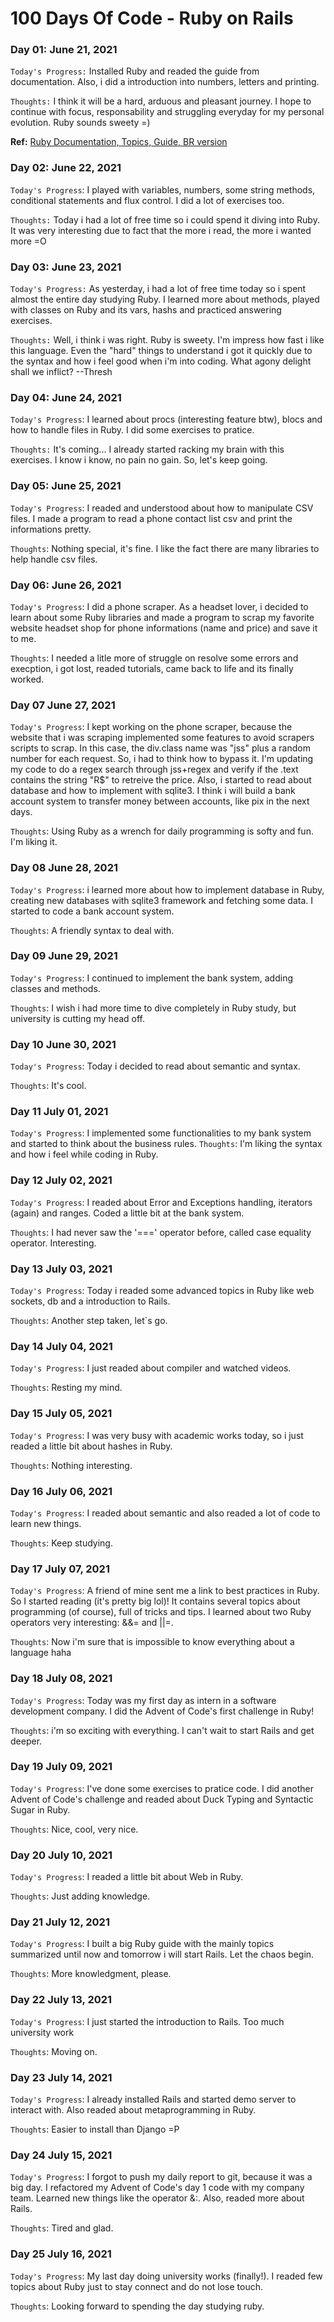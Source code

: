 # 100 Days Of Code - Ruby on Rails

### Day 01: June 21, 2021

``Today's Progress:`` Installed Ruby and readed the guide from documentation. Also, i did a introduction into numbers, letters and printing.

``Thoughts:`` I think it will be a hard, arduous and pleasant journey. I hope to continue with focus, responsability and struggling everyday for my personal evolution. Ruby sounds sweety =)

**Ref:**    [Ruby Documentation, ](https://www.ruby-lang.org/en/documentation/)
            [Topics, ](http://rubylearning.com/satishtalim/tutorial.html)
            [Guide, ](https://pine.fm/LearnToProgram/chap_00.html)
            [BR version](http://www.jmonteiro.com/aprendaaprogramar/chapter00.html)

### Day 02: June 22, 2021

``Today's Progress``: I played with variables, numbers, some string methods, conditional statements and flux control. I did a lot of exercises too.

``Thoughts:`` Today i had a lot of free time so i could spend it diving into Ruby. It was very interesting due to fact that the more i read, the more i wanted more =O

### Day 03: June 23, 2021

``Today's Progress:`` As yesterday, i had a lot of free time today so i spent almost the entire day studying Ruby. I learned more about methods, played with classes on Ruby and its vars, hashs and practiced answering exercises.

``Thoughts:`` Well, i think i was right. Ruby is sweety. I'm impress how fast i like this language. Even the "hard" things to understand i got it quickly due to the syntax and how i feel good when i'm into coding. What agony delight shall we inflict? --Thresh

### Day 04: June 24, 2021

`Today's Progress`: I learned about procs (interesting feature btw), blocs and how to handle files in Ruby. I did some exercises to pratice.

`Thoughts:` It's coming... I already started racking my brain with this exercises. I know i know, no pain no gain. So, let's keep going.

### Day 05: June 25, 2021

`Today's Progress`: I readed and understood about how to manipulate CSV files. I made a program to read a phone contact list csv and print the informations pretty.

`Thoughts`: Nothing special, it's fine. I like the fact there are many libraries to help handle csv files.

### Day 06: June 26, 2021

`Today's Progress`: I did a phone scraper. As a headset lover, i decided to learn about some Ruby libraries and made a program to scrap my favorite website headset shop for phone informations (name and price) and save it to me.

`Thoughts`: I needed a litle more of struggle on resolve some errors and execption, i got lost, readed tutorials, came back to life and its finally worked. 

### Day 07 June 27, 2021

`Today's Progress`: I kept working on the phone scraper, because the website that i was scraping implemented some features to avoid scrapers scripts to scrap. In this case, the div.class name was "jss" plus a random number for each request. So, i had to think how to bypass it. I'm updating my code to do a regex search through jss+regex and verify if the .text contains the string "R$" to retreive the price. Also, i started to read about database and how to implement with sqlite3. I think i will build a bank account system to transfer money between accounts, like pix in the next days.

`Thoughts`: Using Ruby as a wrench for daily programming is softy and fun. I'm liking it.

### Day 08 June 28, 2021

`Today's Progress`: i learned more about how to implement database in Ruby, creating new databases with sqlite3 framework and fetching some data. I started to code a bank account system.

`Thoughts`: A friendly syntax to deal with.

### Day 09 June 29, 2021

`Today's Progress`: I continued to implement the bank system, adding classes and methods.

`Thoughts`: I wish i had more time to dive completely in Ruby study, but university is cutting my head off.

### Day 10 June 30, 2021

`Today's Progress`: Today i decided to read about semantic and syntax.

`Thoughts`: It's cool.

### Day 11 July 01, 2021

`Today's Progress`: I implemented some functionalities to my bank system and started to think about the business rules.
`Thoughts`: I'm liking the syntax and how i feel while coding in Ruby.

### Day 12 July 02, 2021

`Today's Progress`: I readed about Error and Exceptions handling, iterators (again) and ranges. Coded a little bit at the bank system.

`Thoughts`: I had never saw the '===' operator before, called case equality operator. Interesting.

### Day 13 July 03, 2021

`Today's Progress`: Today i readed some advanced topics in Ruby like web sockets, db and a introduction to Rails.

`Thoughts`: Another step taken, let`s go.

### Day 14 July 04, 2021

`Today's Progress`: I just readed about compiler and watched videos.

`Thoughts`: Resting my mind.

### Day 15 July 05, 2021

`Today's Progress`: I was very busy with academic works today, so i just readed a little bit about hashes in Ruby.

`Thoughts`: Nothing interesting.

### Day 16 July 06, 2021

`Today's Progress`: I readed about semantic and also readed a lot of code to learn new things.

`Thoughts`: Keep studying.

### Day 17 July 07, 2021

`Today's Progress`: A friend of mine sent me a link to best practices in Ruby. So I started reading (it's pretty big lol)! It contains several topics about programming (of course), full of tricks and tips. I learned about two Ruby operators very interesting: &&= and ||=.

`Thoughts`: Now i'm sure that is impossible to know everything about a language haha

### Day 18 July 08, 2021

`Today's Progress`: Today was my first day as intern in a software development company. I did the Advent of Code's first challenge in Ruby!

`Thoughts`: i'm so exciting with everything. I can't wait to start Rails and get deeper.

### Day 19 July 09, 2021

`Today's Progress`: I've done some exercises to pratice code. I did another Advent of Code's challenge and readed about Duck Typing and Syntactic Sugar in Ruby.

`Thoughts`: Nice, cool, very nice.

### Day 20 July 10, 2021

`Today's Progress`: I readed a little bit about Web in Ruby.

`Thoughts`: Just adding knowledge.

### Day 21 July 12, 2021

`Today's Progress`: I built a big Ruby guide with the mainly topics summarized until now and tomorrow i will start Rails. Let the chaos begin.

`Thoughts`: More knowledgment, please.

### Day 22 July 13, 2021

`Today's Progress`: I just started the introduction to Rails. Too much university work

`Thoughts`: Moving on.

### Day 23 July 14, 2021

`Today's Progress`: I already installed Rails and started demo server to interact with. Also readed about metaprogramming in Ruby.

`Thoughts`: Easier to install than Django =P

### Day 24 July 15, 2021

`Today's Progress`: I forgot to push my daily report to git, because it was a big day. I refactored my Advent of Code's day 1 code with my company team. Learned new things like the operator &:. Also, readed more about Rails.

`Thoughts`: Tired and glad.

### Day 25 July 16, 2021

`Today's Progress`: My last day doing university works (finally!). I readed few topics about Ruby just to stay connect and do not lose touch.

`Thoughts`: Looking forward to spending the day studying ruby.